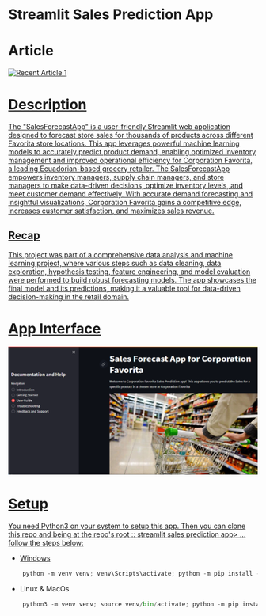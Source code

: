 # Streamlit Sales Prediction App

# Article 
<a target="_blank" href="https://github-readme-medium-recent-article.vercel.app/medium/@@newtonkimathi20/1"><img src="https://github-readme-medium-recent-article.vercel.app/medium/@@newtonkimathi20/1" alt="Recent Article 1"> 


# Description
The "SalesForecastApp" is a user-friendly Streamlit web application designed to forecast store sales for thousands of products across different Favorita store locations. This app leverages powerful machine learning models to accurately predict product demand, enabling optimized inventory management and improved operational efficiency for Corporation Favorita, a leading Ecuadorian-based grocery retailer.
The SalesForecastApp empowers inventory managers, supply chain managers, and store managers to make data-driven decisions, optimize inventory levels, and meet customer demand effectively. With accurate demand forecasting and insightful visualizations, Corporation Favorita gains a competitive edge, increases customer satisfaction, and maximizes sales revenue.

## Recap
 This project was part of a comprehensive data analysis and machine learning project, where various steps such as data cleaning, data exploration, hypothesis testing, feature engineering, and model evaluation were performed to build robust forecasting models. The app showcases the final model and its predictions, making it a valuable tool for data-driven decision-making in the retail domain.

 # App Interface
 ![Interface of the app](Images/Interface.png)

 # Setup
You need Python3 on your system to setup this app. Then you can clone this repo and being at the repo's root :: streamlit sales prediction app> ... follow the steps below:
* Windows
```python
    python -m venv venv; venv\Scripts\activate; python -m pip install -q --upgrade pip; python -m pip install -qr requirements.txt 
`````` 
* Linux & MacOs
```python
    python3 -m venv venv; source venv/bin/activate; python -m pip install -q --upgrade pip; python -m pip install -qr requirements.txt  

``````
 

